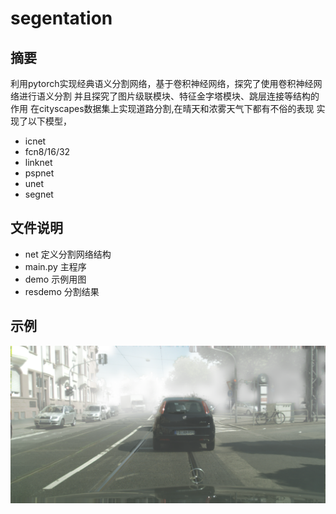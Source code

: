 # segentation

## 摘要
利用pytorch实现经典语义分割网络，基于卷积神经网络，探究了使用卷积神经网络进行语义分割
并且探究了图片级联模块、特征金字塔模块、跳层连接等结构的作用
在cityscapes数据集上实现道路分割,在晴天和浓雾天气下都有不俗的表现
实现了以下模型，
* icnet
* fcn8/16/32
* linknet
* pspnet
* unet
* segnet

## 文件说明
* net 定义分割网络结构
* main.py 主程序
* demo 示例用图
* resdemo 分割结果

## 示例

![demo](https://github.com/TrueNobility303/pytorch-segentation/blob/master/demo/foggy1.png)
